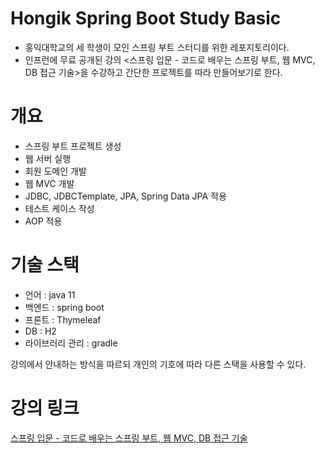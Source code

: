 # Hongik Spring Boot Study Basic
- 홍익대학교의 세 학생이 모인 스프링 부트 스터디를 위한 레포지토리이다. 
- 인프런에 무료 공개된 강의 <스프링 입문 - 코드로 배우는 스프링 부트, 웹 MVC, DB 접근 기술>을 수강하고 간단한 프로젝트를 따라 만들어보기로 한다.

# 개요
- 스프링 부트 프로젝트 생성 
- 웹 서버 실행
- 회원 도메인 개발
- 웹 MVC 개발
- JDBC, JDBCTemplate, JPA, Spring Data JPA 적용
- 테스트 케이스 작성
- AOP 적용

# 기술 스택
- 언어 : java 11
- 백엔드 : spring boot
- 프론트 : Thymeleaf
- DB : H2
- 라이브러리 관리 : gradle  
    
강의에서 안내하는 방식을 따르되 개인의 기호에 따라 다른 스택을 사용할 수 있다.

# 강의 링크
[스프링 입문 - 코드로 배우는 스프링 부트, 웹 MVC, DB 접근 기술](https://www.inflearn.com/course/%EC%8A%A4%ED%94%84%EB%A7%81-%EC%9E%85%EB%AC%B8-%EC%8A%A4%ED%94%84%EB%A7%81%EB%B6%80%ED%8A%B8)
